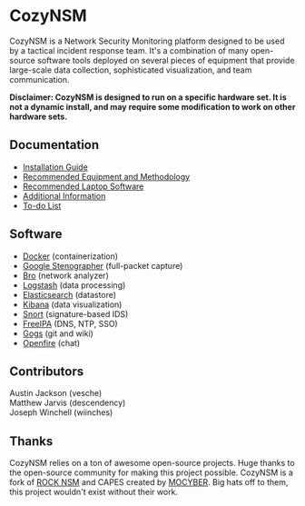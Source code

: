 # CozyNSM

CozyNSM is a Network Security Monitoring platform designed to be used by a tactical incident response team. It's a combination of many open-source software tools deployed on several pieces of equipment that provide large-scale data collection, sophisticated visualization, and team communication.

**Disclaimer: CozyNSM is designed to run on a specific hardware set. It is not a dynamic install, and may require some modification to work on other hardware sets.**

## Documentation

* [Installation Guide](docs/INSTALL.md)
* [Recommended Equipment and Methodology](docs/EQUIPMENT.md)
* [Recommended Laptop Software](docs/LAPTOP.md)
* [Additional Information](docs/INFO.md)
* [To-do List](docs/TODO.md)

## Software
* [Docker](https://www.docker.com/) (containerization)
* [Google Stenographer](https://github.com/google/stenographer) (full-packet capture)
* [Bro](https://github.com/bro/bro) (network analyzer)
* [Logstash](https://github.com/elastic/logstash) (data processing)
* [Elasticsearch](https://github.com/elastic/elasticsearch) (datastore)
* [Kibana](https://github.com/elastic/kibana) (data visualization)
* [Snort](https://www.snort.org/) (signature-based IDS)
* [FreeIPA](https://www.freeipa.org/page/Main_Page) (DNS, NTP, SSO)
* [Gogs](https://github.com/gogits/gogs) (git and wiki)
* [Openfire](http://www.igniterealtime.org/projects/openfire/) (chat)

## Contributors

Austin Jackson (vesche)  
Matthew Jarvis (descendency)  
Joseph Winchell (wiinches)

## Thanks

CozyNSM relies on a ton of awesome open-source projects. Huge thanks to the open-source community for making this project possible. CozyNSM is a fork of [ROCK NSM](http://rocknsm.io) and CAPES created by [MOCYBER](https://github.com/CyberAnalyticDevTeam). Big hats off to them, this project wouldn't exist without their work.